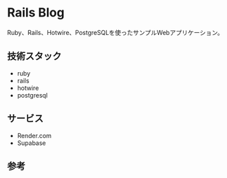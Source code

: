 # Rails Blog

Ruby、Rails、Hotwire、PostgreSQLを使ったサンプルWebアプリケーション。

## 技術スタック

- ruby
- rails
- hotwire
- postgresql

## サービス

- Render.com
- Supabase

## 参考